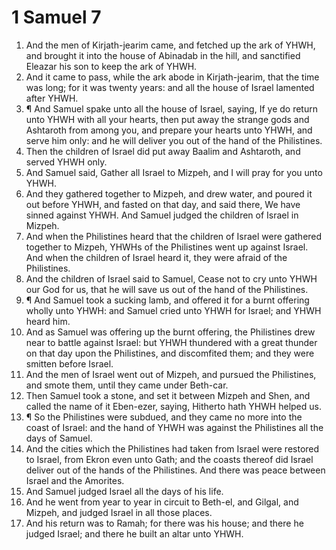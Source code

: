 ﻿# 1 Samuel  7
1. And the men of Kirjath-jearim came, and fetched up the ark of YHWH, and brought it into the house of Abinadab in the hill, and sanctified Eleazar his son to keep the ark of YHWH. 
2. And it came to pass, while the ark abode in Kirjath-jearim, that the time was long; for it was twenty years: and all the house of Israel lamented after YHWH. 
3. ¶ And Samuel spake unto all the house of Israel, saying, If ye do return unto YHWH with all your hearts, then put away the strange gods and Ashtaroth from among you, and prepare your hearts unto YHWH, and serve him only: and he will deliver you out of the hand of the Philistines. 
4. Then the children of Israel did put away Baalim and Ashtaroth, and served YHWH only. 
5. And Samuel said, Gather all Israel to Mizpeh, and I will pray for you unto YHWH. 
6. And they gathered together to Mizpeh, and drew water, and poured it out before YHWH, and fasted on that day, and said there, We have sinned against YHWH. And Samuel judged the children of Israel in Mizpeh. 
7. And when the Philistines heard that the children of Israel were gathered together to Mizpeh, YHWHs of the Philistines went up against Israel. And when the children of Israel heard it, they were afraid of the Philistines. 
8. And the children of Israel said to Samuel, Cease not to cry unto YHWH our God for us, that he will save us out of the hand of the Philistines. 
9. ¶ And Samuel took a sucking lamb, and offered it for a burnt offering wholly unto YHWH: and Samuel cried unto YHWH for Israel; and YHWH heard him. 
10. And as Samuel was offering up the burnt offering, the Philistines drew near to battle against Israel: but YHWH thundered with a great thunder on that day upon the Philistines, and discomfited them; and they were smitten before Israel. 
11. And the men of Israel went out of Mizpeh, and pursued the Philistines, and smote them, until they came under Beth-car. 
12. Then Samuel took a stone, and set it between Mizpeh and Shen, and called the name of it Eben-ezer, saying, Hitherto hath YHWH helped us. 
13. ¶ So the Philistines were subdued, and they came no more into the coast of Israel: and the hand of YHWH was against the Philistines all the days of Samuel. 
14. And the cities which the Philistines had taken from Israel were restored to Israel, from Ekron even unto Gath; and the coasts thereof did Israel deliver out of the hands of the Philistines. And there was peace between Israel and the Amorites. 
15. And Samuel judged Israel all the days of his life. 
16. And he went from year to year in circuit to Beth-el, and Gilgal, and Mizpeh, and judged Israel in all those places. 
17. And his return was to Ramah; for there was his house; and there he judged Israel; and there he built an altar unto YHWH. 
